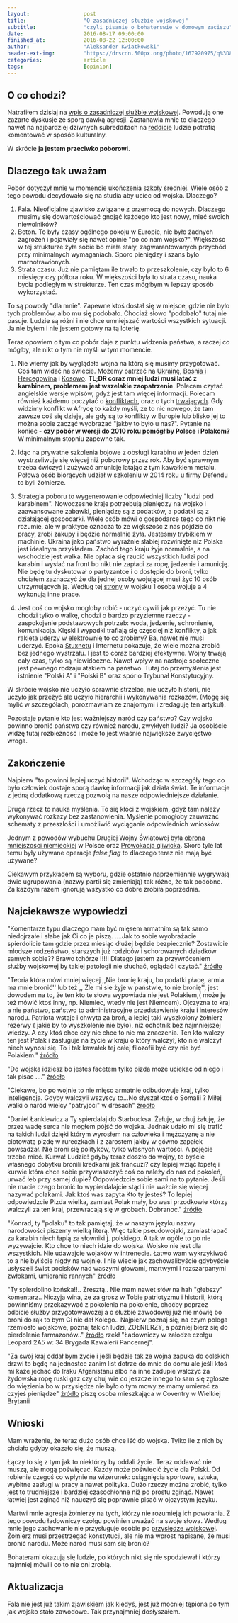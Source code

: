 ```yaml
---
layout:                 post
title:                  "O zasadniczej służbie wojskowej"
subtitle:               "czyli pisanie o bohaterswie w domowym zaciszu"
date:                   2016-08-17 09:00:00
finished_at:            2016-08-22 12:00:00
author:                 "Aleksander Kwiatkowski"
header-ext-img:         "https://drscdn.500px.org/photo/167920975/q%3D80_m%3D2000/a20ed066eec5b4095e1df039ce01b0cd"
categories:             article
tags:                   [opinion]
---
```


[wiki-stuxnet]: https://pl.wikipedia.org/wiki/Stuxnet
[wiki-przysiega]: https://pl.wikipedia.org/wiki/Przysi%C4%99ga_wojskowa#W_Polsce
[fejs]: https://www.facebook.com/noszkurwamac/photos/a.426768790205.369963.426279270205/10158093582885206/?type=3&theater

O co chodzi?
------------

Natrafiłem dzisiaj na [wpis o zasadniczej
służbie wojskowej][fejs]. Powodują one zażarte dyskusje ze sporą dawką agresji. Zastanawia
mnie to dlaczego nawet na najbardziej dziwnych subredditach na [reddicie](https://www.reddit.com)
ludzie potrafią komentować w sposób kulturalny.

W skrócie **ja jestem przeciwko poborowi**.

Dlaczego tak uważam
-------------------

Pobór dotyczył mnie w momencie ukończenia szkoły średniej. Wiele osób z tego
powodu decydowało się na studia aby uciec od wojska. Dlaczego?

1. Fala. Nieoficjalne zjawisko związane z przemocą do nowych. Dlaczego musimy się
   dowartościować gnojąć każdego kto jest nowy, mieć swoich niewolników?
2. Beton. To były czasy ogólnego pokoju w Europie, nie było żadnych zagrożeń i
   pojawiały się nawet opinie "po co nam wojsko?". Większośc w tej strukturze żyła sobie
   bo miała stały, zagwarantowanych przychód przy minimalnych wymaganiach.
   Sporo pieniędzy i szans było marnotrawionych.
3. Strata czasu. Już nie pamiętam ile trwało to przeszkolenie, czy było to 6 miesięcy
   czy półtora roku. W większości była to strata czasu, nauka bycia podległym
   w strukturze. Ten czas mógłbym w lepszy sposób wykorzystać.

To są powody "dla mnie". Zapewne ktoś dostał się w miejsce, gdzie nie było tych
problemów, albo mu się podobało. Chociaż słowo "podobało" tutaj nie pasuje.
Ludzie są różni i nie chce umniejszać wartości wszystkich sytuacji. Ja nie byłem i
nie jestem gotowy na tą loterię.

Teraz opowiem o tym co pobór daje z punktu widzenia państwa, a raczej co
mógłby, ale nikt o tym nie myśli w tym momencie.

1.  Nie wiemy jak by wyglądała wojna na którą się musimy przygotować. Coś tam
    widać na świecie. Możemy patrzeć na [Ukrainę](https://pl.wikipedia.org/wiki/Konflikt_na_wschodniej_Ukrainie),
    [Bośnia i Hercegowina](https://pl.wikipedia.org/wiki/Wojna_w_Bo%C5%9Bni_i_Hercegowinie) i
    [Kosowo](https://en.wikipedia.org/wiki/Kosovo_War). **TL;DR coraz mniej ludzi
    musi latać z karabinem, problemem jest wszelakie zaopatrzenie**. Polecam czytać
    angielskie wersje wpisów, gdyż jest tam więcej informacji.
    Polecam również każdemu poczytać o [konfliktach](https://en.wikipedia.org/wiki/Category:Lists_of_wars_by_date),
    oraz o tych [trwających](https://en.wikipedia.org/wiki/List_of_ongoing_armed_conflicts).
    Gdy widzimy konflikt w Afrycę to każdy myśli, że to nic nowego, że tam zawsze coś się dzieje,
    ale gdy są to konflikty w Europie lub blisko jej to można sobie zacząć wyobrażać
    "jakby to było u nas?". Pytanie na koniec - **czy pobór w wersji do 2010 roku pomógł
    by Polsce i Polakom?** W minimalnym stopniu zapewne tak.        

2.  Idąc na prywatne szkolenia bojowe z obsługi karabinu w jeden dzień wystrzeliwuje się
    więcej niż poborowy przez rok. Aby być sprawnym trzeba ćwiczyć i zużywać amunicję
    latając z tym kawałkiem metalu. Połowa osób biorących udział w szkoleniu w 2014
    roku u firmy Defendu to byli żołnierze.

3.  Strategia poboru to wygenerowanie odpowiedniej liczby "ludzi pod karabinem".
    Nowoczesne kraje potrzebują pieniędzy na wojsko i zaawansowane zabawki, pieniądzę
    są z podatków, a podatki są z działającej gospodarki. Wiele osób mówi o gospodarce
    tego co nikt nie rozumie,
    ale w praktyce oznacza to że większość z nas pójdzie do pracy, zrobi zakupy i
    będzie normalnie żyła. Jesteśmy trybikiem w machinie.
    Ukraina jako państwo wyraźnie słabiej rozwinięte niż
    Polska jest idealnym przykładem. Zachód tego kraju żyje normalnie, a na wschodzie jest
    walka. Nie opłaca się rzucić wszystkich ludzi pod karabin i wysłać na front
    bo nikt nie zapłaci za ropę, jedzenie i amunicję. Nie będę tu dyskutował o
    partyzantce i o dostępie do broni, tylko chciałem zaznaczyć że dla jednej
    osoby wojującej musi żyć 10 osób utrzymujących ją. Według tej
    [strony](http://www.military.com/join-armed-forces/military-myths.html) w wojsku
    1 osoba wojuje a 4 wykonują inne prace.

4.  Jest coś co wojsko mogłoby robić - uczyć cywili jak przeżyć. Tu nie chodzi
    tylko o walkę, chodzi o bardzo przyziemne rzeczy - zaspokojenie podstawowych
    potrzeb: woda, jedzenie, schronienie,
    komunikacja. Klęski i wypadki trafiają się częsciej niż konflikty, a jak rakieta
    uderzy w elektrownię to co zrobimy? Ba, nawet nie musi uderzyć. Epoka
    [Stuxnetu][wiki-stuxnet] i Internetu pokazuje, że wiele można zrobić bez
    jednego wystrzału. I jest to coraz bardziej efektywne. Wojny trwają cały czas,
    tylko są niewidoczne. Nawet wpływ na nastroje społeczne jest pewnego rodzaju
    atakiem na państwo. Tutaj do przemyślenia jest istnienie "Polski A" i "Polski B" oraz
    spór o Trybunał Konstytucyjny.


W skrócie wojsko nie uczyło sprawnie strzelać, nie uczyło historii, nie uczyło jak przeżyć
ale uczyło hierarchii i wykonywania rozkazów. (Mogę się mylić w szczegółach, porozmawiam
ze znajomymi i zredaguję ten artykuł).

Pozostaje pytanie kto jest ważniejszy naród czy państwo? Czy wojsko powinno bronić
państwa czy również narodu, zwykłych ludzi? Ja osobiście widzę tutaj rozbieżność
i może to jest właśnie największe zwycięstwo wroga.

Zakończenie
-----------

Najpierw "to powinni lepiej uczyć historii". Wchodząc w szczegóły tego co było
człowiek dostaje
sporą dawkę informacji jak działa świat. Te informacje z jedną dodatkową rzeczą
pozwolą na nasze odpowiedniejsze działanie.

Druga rzecz to nauka myślenia. To się kłóci z wojskiem, gdyż tam należy
wykonywać rozkazy bez zastanowienia. Myślenie pomogłoby zauważać schematy z
przeszłości i umożliwić wyciąganie odpowiednich wniosków.

[wiki-2ww-casus]: https://pl.wikipedia.org/wiki/Kampania_wrze%C5%9Bniowa#Casus_belli
[wiki-gliwice-false-flag]: https://pl.wikipedia.org/wiki/Prowokacja_gliwicka

Jednym z powodów wybuchu Drugiej Wojny Światowej była [obrona mniejszości
niemieckiej][wiki-2ww-casus] w Polsce oraz [Prowokacja gliwicka][wiki-gliwice-false-flag].
Skoro tyle lat temu były używane operacje *false flag* to dlaczego teraz nie mają
być używane?

Ciekawym przykładem są wyboru, gdzie ostatnio naprzemiennie wygrywają dwie ugrupowania
(nazwy partii się zmieniają)
tak różne, że tak podobne. Za każdym razem ignorują wszystko co dobre zrobiła poprzednia.

Najciekawsze wypowiedzi
-----------------------

"Komentarze typu dlaczego mam być mięsem armatnim są tak samo niedojrzałe i słabe jak Ci co je piszą. ....Jak to sobie wyobrażacie spierdolicie tam gdzie przez miesiąc dłużej będzie bezpiecznie? Zostawicie młodsze rodzeństwo, starszych już rodziców i schorowanych dziadków samych sobie?? Brawo tchórze !!!!! Dlatego jestem za przywróceniem służby wojskowej by takiej patologii nie słuchać, oglądać i czytać." [źródło](https://www.facebook.com/noszkurwamac/photos/a.426768790205.369963.426279270205/10158093582885206/?type=3&comment_id=10158094041040206&comment_tracking=%7B%22tn%22%3A%22R1%22%7D)

"Teoria która mówi mniej więcej ,,Nie bronię kraju, bo podatki płacę, armia ma mnie bronić'' lub też ,, Żle mi sie żyje w państwie, to nie bronię'', jest dowodem na to, że ten kto te słowa wypowiada nie jest Polakiem,( może je też mówić ktoś inny, np. Niemiec, wtedy nie jest Niemcem). Ojczyzna to kraj a nie państwo, państwo to administracyjne przedstawienie kraju i interesów narodu. Patriota wstaje i chwyta za broń, a lepiej taki wyszkolony żołnierz rezerwy ( jakie by to wyszkolenie nie było), niż ochotnik bez najmniejszej wiedzy. A czy ktoś chce czy nie chce to nie ma znaczenia. Ten kto walczy ten jest Polak i zasługuje na życie w kraju o który walczył, kto nie walczył niech wynosi się. To i tak kawałek tej całej filozofii być czy nie być Polakiem." [źródło](https://www.facebook.com/noszkurwamac/photos/a.426768790205.369963.426279270205/10158093582885206/?type=3&comment_id=10158093623070206&reply_comment_id=10158093931585206&comment_tracking=%7B%22tn%22%3A%22R9%22%7D)

"Do wojska idziesz bo jestes facetem tylko pizda moze uciekac od niego i tak pisac ...." [źródło](https://www.facebook.com/noszkurwamac/photos/a.426768790205.369963.426279270205/10158093582885206/?type=3&comment_id=10158093623070206&reply_comment_id=10158093933935206&comment_tracking=%7B%22tn%22%3A%22R9%22%7D)

"Ciekawe, bo po wojnie to nie mięso armatnie odbudowuje kraj, tylko inteligencja. Gdyby walczyli wszyscy to...No słyszał ktoś o Somalii ? Miłej walki o naród wielcy "patryjoci" w dresach" [źródło](https://www.facebook.com/noszkurwamac/photos/a.426768790205.369963.426279270205/10158093582885206/?type=3&comment_id=10158093623070206&reply_comment_id=10158094047265206&comment_tracking=%7B%22tn%22%3A%22R9%22%7D)

"Daniel Łankiewicz a Ty spierdalaj do Starbucksa. Żałuję, w chuj żałuję, że przez wadę serca nie mogłem pójść do wojska. Jednak udało mi się trafić na takich ludzi dzięki którym wyrosłem na człowieka i mężczyznę a nie ciotowatą pizdę w rureczkach i z zarostem jakby w gówno zapałek powsadzał. Nie broni się polityków, tylko własnych wartości. A pojęcie trzeba mieć. Kurwa! Ludzie! gdyby teraz doszło do wojny, to byście własnego dobytku bronili kredkami jak francuzi? czy lepiej wziąć łopatę i kurwie która chce sobie przywłaszczyć coś co należy do nas od pokoleń, urwać łeb przy samej dupie? Odpowiedzcie sobie sami na to pytanie. Jeśli nie macie czego bronić to wypierdalajcie stąd i nie ważcie się więcej nazywać polakami. Jak ktoś was zapyta Kto ty jesteś? To lepiej odpowiedzcie Pizda wielka, zamiast Polak mały, bo wasi przodkowie którzy walczyli za ten kraj, przewracają się w grobach. Dobranoc." [źródło](https://www.facebook.com/noszkurwamac/photos/a.426768790205.369963.426279270205/10158093582885206/?type=3&comment_id=10158093623070206&reply_comment_id=10158094142505206&comment_tracking=%7B%22tn%22%3A%22R9%22%7D)

"Konrad, ty "polaku" to tak pamiętaj, że w naszym języku nazwy narodowości piszemy wielką literą. Więc takie pseudowojaki, zamiast łapać za karabin niech łapią za słowniki j. polskiego. A tak w ogóle to go nie wyzywajcie. Kto chce to niech idzie do wojska. Wojsko nie jest dla wszystkich. Nie udawajcie wojaków w intrenecie. Łatwo wam wykrzykiwać to a nie byliście nigdy na wojnie. I nie wiecie jak zachowalibyście gdybyście usłyszeli świst pocisków nad waszymi głowami, martwymi i rozszarpanymi zwłokami, umieranie rannych" [źródło](https://www.facebook.com/noszkurwamac/photos/a.426768790205.369963.426279270205/10158093582885206/?type=3&comment_id=10158093623070206&reply_comment_id=10158094488365206&comment_tracking=%7B%22tn%22%3A%22R9%22%7D)

"Ty spierdolino końska!!.. Zresztą.. Nie mam nawet słów na hah "głebszy" komentarz.. Niczyja wina, że za grosz w Tobie patriotyzmu i historii, którą powinniśmy przekazywać z pokolenia na pokolenie, choćby poprzez odbicie służby przygotowawczej a o służbie zawodowej już nie mówię bo broni do rąk to bym Ci nie dał Kolego.. Najpierw poznaj się, na czym polega rzemiosło wojskowe, poznaj takich ludzi, ŻOŁNIERZY, a później bierz się do pierdolenie farmazonów.." [źródło](https://www.facebook.com/noszkurwamac/photos/a.426768790205.369963.426279270205/10158093582885206/?type=3&comment_id=10158093623070206&reply_comment_id=10158095289335206&comment_tracking=%7B%22tn%22%3A%22R9%22%7D)
rzekł "Ładowniczy w załodze czołgu Leopard 2A5 w: 34 Brygada Kawalerii Pancernej".

"Za swój kraj oddał bym życie i jeśli będzie tak ze wojna zapuka do oolskich drzwi to będę na jednostce zanim list dotrze do mnie do domu ale jeśli ktoś mi każe jechać do Iraku Afganistanu albo na inne zadupie walczyć za żydowska ropę ruski gaz czy chuj wie co jeszcze innego to sam się zgłosze do więzienia bo w przysiędze nie było o tym mowy ze mamy umierać za czyjeś pieniądze" [źródło](https://www.facebook.com/noszkurwamac/photos/a.426768790205.369963.426279270205/10158093582885206/?type=3&comment_id=10158093623070206&reply_comment_id=10158101375175206&comment_tracking=%7B%22tn%22%3A%22R9%22%7D) piszę osoba mieszkająca w Coventry w Wielkiej Brytanii

Wnioski
-------

Mam wrażenie, że teraz dużo osób chce iść do wojska. Tylko ile z nich by chciało gdyby
okazało się, że muszą.

Łączy to się z tym jak to niektórzy by oddali życie. Teraz oddawać nie muszą, ale mogą
poświęcać. Każdy może poświecić życie dla Polski. Od robienie czegoś co wpłynie na
wizerunek: osiągnięcia sportowe, sztuka, wybitne zasługi w pracy a nawet polityka.
Dużo rzeczy można zrobić, tylko jest to trudniejsze i bardziej czasochłonne niż
po prostu zginąć. Nawet łatwiej jest zginąć niż nauczyć się poprawnie pisać w
ojczystym języku.

Martwi mnie agresja żołnierzy na tych, którzy nie rozumieją ich powołania. Z tego
powodu ładowniczy czołgu powinien uważać na swoje słowa. Według mnie jego
zachowanie nie przysługuje osobie po [przysiędze wojskowej][wiki-przysiega].
Żołnierz musi przestrzegać konstytucji, ale nie ma wprost napisane, że musi
bronić narodu. Może naród musi sam się bronić?

Bohaterami okazują się ludzie, po których nikt się nie spodziewał i którzy
najmniej mówili co to nie oni zrobią.

Aktualizacja
------------

Fala nie jest już takim zjawiskiem jak kiedyś, jest już mocniej tępiona po
tym jak wojsko stało zawodowe. Tak przynajmniej dosłyszałem.
